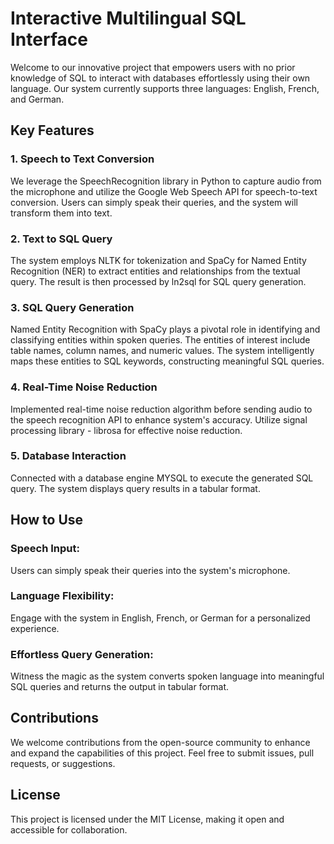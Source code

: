 # Interactive Multilingual SQL Interface

Welcome to our innovative project that empowers users with no prior knowledge of SQL to interact with databases effortlessly using their own language. Our system currently supports three languages: English, French, and German.

## Key Features
### 1. Speech to Text Conversion
We leverage the SpeechRecognition library in Python to capture audio from the microphone and utilize the Google Web Speech API for speech-to-text conversion. Users can simply speak their queries, and the system will transform them into text.

### 2. Text to SQL Query
The system employs NLTK for tokenization and SpaCy for Named Entity Recognition (NER) to extract entities and relationships from the textual query. The result is then processed by ln2sql for SQL query generation.

### 3. SQL Query Generation
Named Entity Recognition with SpaCy plays a pivotal role in identifying and classifying entities within spoken queries. The entities of interest include table names, column names, and numeric values. The system intelligently maps these entities to SQL keywords, constructing meaningful SQL queries.

### 4. Real-Time Noise Reduction
Implemented real-time noise reduction algorithm before sending audio to the speech recognition API to enhance system's accuracy. Utilize signal processing library - librosa for effective noise reduction.

###  5. Database Interaction
Connected with a database engine MYSQL to execute the generated SQL query. The system displays query results in a tabular format.

## How to Use
### Speech Input:
Users can simply speak their queries into the system's microphone.
### Language Flexibility:
Engage with the system in English, French, or German for a personalized experience.
### Effortless Query Generation:
Witness the magic as the system converts spoken language into meaningful SQL queries and returns the output in tabular format.


## Contributions
We welcome contributions from the open-source community to enhance and expand the capabilities of this project. Feel free to submit issues, pull requests, or suggestions.

## License
This project is licensed under the MIT License, making it open and accessible for collaboration.
